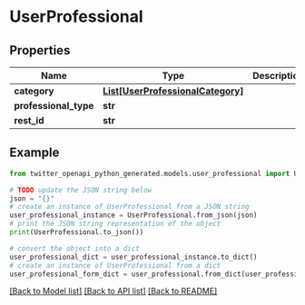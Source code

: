# UserProfessional


## Properties

Name | Type | Description | Notes
------------ | ------------- | ------------- | -------------
**category** | [**List[UserProfessionalCategory]**](UserProfessionalCategory.md) |  | 
**professional_type** | **str** |  | 
**rest_id** | **str** |  | 

## Example

```python
from twitter_openapi_python_generated.models.user_professional import UserProfessional

# TODO update the JSON string below
json = "{}"
# create an instance of UserProfessional from a JSON string
user_professional_instance = UserProfessional.from_json(json)
# print the JSON string representation of the object
print(UserProfessional.to_json())

# convert the object into a dict
user_professional_dict = user_professional_instance.to_dict()
# create an instance of UserProfessional from a dict
user_professional_form_dict = user_professional.from_dict(user_professional_dict)
```
[[Back to Model list]](../README.md#documentation-for-models) [[Back to API list]](../README.md#documentation-for-api-endpoints) [[Back to README]](../README.md)


